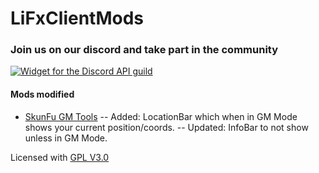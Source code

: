 # LiFxClientMods


### Join us on our discord and take part in the community
[![Widget for the Discord API guild](https://discord.com/api/guilds/779866175134892082/widget.png?style=banner1)](https://discord.gg/EH9b6tqQ4C)



#### Mods modified
- [SkunFu GM Tools](https://skunkfu.net/sf-gm-tools/)
-- Added: LocationBar which when in GM Mode shows your current position/coords.
-- Updated: InfoBar to not show unless in GM Mode.


Licensed with
[GPL V3.0](LICENSE)

